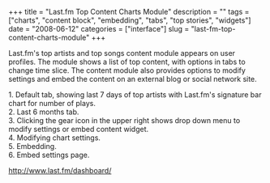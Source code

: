 +++
title = "Last.fm Top Content Charts Module"
description = ""
tags = ["charts", "content block", "embedding", "tabs", "top stories", "widgets"]
date = "2008-06-12"
categories = ["interface"]
slug = "last-fm-top-content-charts-module"
+++


<p>Last.fm's top artists and top songs content module appears on user profiles. The module shows a list of top content, with options in tabs to change time slice. The content module also provides options to modify settings and embed the content on an external blog or social network site.</p>
<div id="screens-full" class="clear"><div class="caption">1. Default tab, showing last 7 days of top artists with Last.fm's signature bar chart for number of plays.  </div><div class="fullimg clear"><a href="http://media.konigi.com/interface/lastfm-top-content-module-1.png" class="group" rel="group" title="1. Default tab, showing last 7 days of top artists with Last.fm's signature bar chart for numbe..."><img src="http://media.konigi.com/interface/lastfm-top-content-module-1.png" alt="" class="img-responsive"></a></div></div><div id="screens-full" class="clear"><div class="caption">2. Last 6 months tab.</div><div class="fullimg clear"><a href="http://media.konigi.com/interface/lastfm-top-content-module-2.png" class="group" rel="group" title="2. Last 6 months tab."><img src="http://media.konigi.com/interface/lastfm-top-content-module-2.png" alt="" class="img-responsive"></a></div></div><div id="screens-full" class="clear"><div class="caption">3. Clicking the gear icon in the upper right shows drop down menu to modify settings or embed content widget.</div><div class="fullimg clear"><a href="http://media.konigi.com/interface/lastfm-top-content-module-3.png" class="group" rel="group" title="3. Clicking the gear icon in the upper right shows drop down menu to modify settings or embed conten..."><img src="http://media.konigi.com/interface/lastfm-top-content-module-3.png" alt="" class="img-responsive"></a></div></div><div id="screens-full" class="clear"><div class="caption">4. Modifying chart settings.</div><div class="fullimg clear"><a href="http://media.konigi.com/interface/lastfm-top-content-module-4.png" class="group" rel="group" title="4. Modifying chart settings."><img src="http://media.konigi.com/interface/lastfm-top-content-module-4.png" alt="" class="img-responsive"></a></div></div><div id="screens-full" class="clear"><div class="caption">5. Embedding.</div><div class="fullimg clear"><a href="http://media.konigi.com/interface/lastfm-top-content-module-5.png" class="group" rel="group" title="5. Embedding."><img src="http://media.konigi.com/interface/lastfm-top-content-module-5.png" alt="" class="img-responsive"></a></div></div><div id="screens-full" class="clear"><div class="caption">6. Embed settings page.</div><div class="fullimg clear"><a href="http://media.konigi.com/interface/lastfm-top-content-module-6.png" class="group" rel="group" title="6. Embed settings page."><img src="http://media.konigi.com/interface/lastfm-top-content-module-6.png" alt="" class="img-responsive"></a></div></div>        
<p><a href="http://www.last.fm/dashboard/">http://www.last.fm/dashboard/</a></p>

